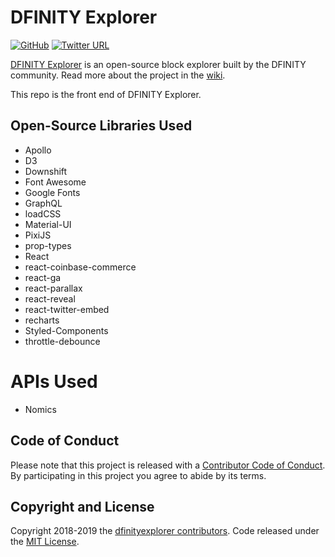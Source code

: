 # DFINITY Explorer
[![GitHub](https://img.shields.io/github/license/mashape/apistatus.svg)](https://github.com/dfinityexplorer/dfinityexplorer/blob/master/LICENSE)
[![Twitter URL](https://img.shields.io/twitter/url/http/shields.io.svg?style=social)](https://twitter.com/dfinityexplorer)

[DFINITY Explorer](https://www.dfinityexplorer.org/) is an open-source block explorer built by the DFINITY community. Read more about the project in the [wiki](https://github.com/dfinityexplorer/dfinityexplorer/wiki).

This repo is the front end of DFINITY Explorer.

## Open-Source Libraries Used
* Apollo
* D3
* Downshift
* Font Awesome
* Google Fonts
* GraphQL
* loadCSS
* Material-UI
* PixiJS
* prop-types
* React
* react-coinbase-commerce
* react-ga
* react-parallax
* react-reveal
* react-twitter-embed
* recharts
* Styled-Components
* throttle-debounce

# APIs Used
* Nomics

## Code of Conduct

Please note that this project is released with a [Contributor Code of Conduct](https://github.com/dfinityexplorer/dfinityexplorer/blob/master/CODE_OF_CONDUCT.md). By participating in this project you agree to abide by its terms.

## Copyright and License

Copyright 2018-2019 the [dfinityexplorer contributors](https://github.com/dfinityexplorer/dfinityexplorer/graphs/contributors). Code released under the [MIT License](https://github.com/dfinityexplorer/dfinityexplorer/blob/master/LICENSE).
